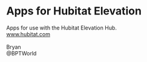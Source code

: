 # Apps for Hubitat Elevation
Apps for use with the Hubitat Elevation Hub.<br>
www.hubitat.com
<br><br>
Bryan<br>
@BPTWorld
